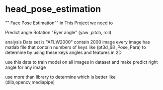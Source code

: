 # head_pose_estimation

"" Face Pose Estimation"" in This Project we need to

Predict angle Rotation "Eyer angle" (yaw ,pitch, roll)

analysis Data set is "AFLW2000" contain 2000 image every image has matlab file that contain numbers of keys like (pt3d_68 ,Pose_Para) to determine by using these keys angles and features in 2D

use this data to train model on all images in dataset and make predict right angle for any image

use more than library to determine which is better like (dlib,opencv,mediapipe)

